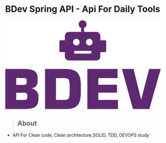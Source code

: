 # **BDev Spring API - Api For Daily Tools**

![alt text](requirements/assets/logo.png "BDev App")

> ## About
* API For Clean code, Clean architecture,SOLID, TDD, DEVOPS study 